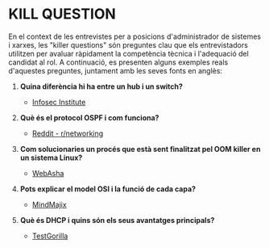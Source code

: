 # KILL QUESTION
En el context de les entrevistes per a posicions d'administrador de sistemes i xarxes, les "killer questions" són preguntes clau que els entrevistadors utilitzen per avaluar ràpidament la competència tècnica i l'adequació del candidat al rol. A continuació, es presenten alguns exemples reals d'aquestes preguntes, juntament amb les seves fonts en anglès:

1. **Quina diferència hi ha entre un hub i un switch?**
   - [Infosec Institute](https://www.infosecinstitute.com/resources/professional-development/top-50-network-administrator-interview-questions/)

2. **Què és el protocol OSPF i com funciona?**
   - [Reddit - r/networking](https://www.reddit.com/r/networking/comments/1ajkl0j/interview_questions/)

3. **Com solucionaries un procés que està sent finalitzat pel OOM killer en un sistema Linux?**
   - [WebAsha](https://www.webasha.com/blog/troubleshooting-linux-system-admin-interview-questions)

4. **Pots explicar el model OSI i la funció de cada capa?**
   - [MindMajix](https://mindmajix.com/network-administrator-interview-questions)

5. **Què és DHCP i quins són els seus avantatges principals?**
   - [TestGorilla](https://www.testgorilla.com/blog/network-administrator-interview-questions/)
